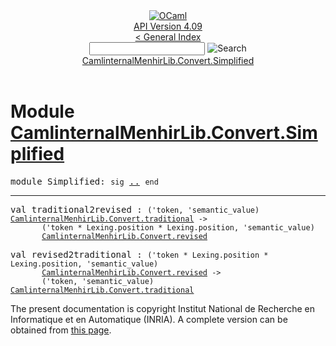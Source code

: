 <!-- ((! set title API !)) ((! set documentation !)) ((! set api !)) ((! set nobreadcrumb !)) -->
<div class="api"><header><nav class="toc brand"><a class="brand" href="https://ocaml.org/"><img src="colour-logo-gray.svg" class="svg" alt="OCaml"></a></nav><nav class="toc"><div class="toc_version"><a href="/docs" id="version-select">API Version 4.09</a></div><a href="index.html">&lt; General Index</a><div class="api_search"><input type="text" name="apisearch" id="api_search" oninput="mySearch(false);" onkeypress="this.oninput();" onclick="this.oninput();" onpaste="this.oninput();">
<img src="search_icon.svg" alt="Search" class="svg" onclick="mySearch(false)"></div>
<div id="search_results"></div><div class="toc_title"><a href="#top">CamlinternalMenhirLib.Convert.Simplified</a></div><ul></ul></nav></header>

<h1>Module <a href="type_CamlinternalMenhirLib.Convert.Simplified.html">CamlinternalMenhirLib.Convert.Simplified</a></h1>

<pre><span id="MODULESimplified"><span class="keyword">module</span> Simplified</span>: <code class="code"><span class="keyword">sig</span></code> <a href="CamlinternalMenhirLib.Convert.Simplified.html">..</a> <code class="code"><span class="keyword">end</span></code></pre><hr width="100%">

<pre><span id="VALtraditional2revised"><span class="keyword">val</span> traditional2revised</span> : <code class="type">('token, 'semantic_value) <a href="CamlinternalMenhirLib.Convert.html#TYPEtraditional">CamlinternalMenhirLib.Convert.traditional</a> -&gt;<br>       ('token * Lexing.position * Lexing.position, 'semantic_value)<br>       <a href="CamlinternalMenhirLib.Convert.html#TYPErevised">CamlinternalMenhirLib.Convert.revised</a></code></pre>
<pre><span id="VALrevised2traditional"><span class="keyword">val</span> revised2traditional</span> : <code class="type">('token * Lexing.position * Lexing.position, 'semantic_value)<br>       <a href="CamlinternalMenhirLib.Convert.html#TYPErevised">CamlinternalMenhirLib.Convert.revised</a> -&gt;<br>       ('token, 'semantic_value) <a href="CamlinternalMenhirLib.Convert.html#TYPEtraditional">CamlinternalMenhirLib.Convert.traditional</a></code></pre>
<div class="copyright">The present documentation is copyright Institut National de Recherche en Informatique et en Automatique (INRIA). A complete version can be obtained from <a href="http://caml.inria.fr/pub/docs/manual-ocaml/">this page</a>.</div></div>